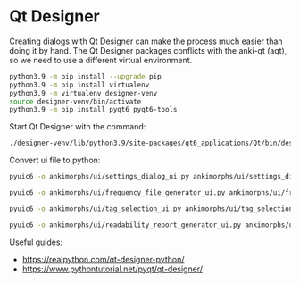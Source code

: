 # Qt Designer

Creating dialogs with Qt Designer can make the process much easier than doing it by hand. The Qt Designer packages
conflicts with the anki-qt (aqt), so we need to use a different virtual environment.

```bash
python3.9 -m pip install --upgrade pip
python3.9 -m pip install virtualenv
python3.9 -m virtualenv designer-venv
source designer-venv/bin/activate
python3.9 -m pip install pyqt6 pyqt6-tools
```
Start Qt Designer with the command:
```bash
./designer-venv/lib/python3.9/site-packages/qt6_applications/Qt/bin/designer
```

Convert ui file to python:
```bash
pyuic6 -o ankimorphs/ui/settings_dialog_ui.py ankimorphs/ui/settings_dialog.ui
```
```bash
pyuic6 -o ankimorphs/ui/frequency_file_generator_ui.py ankimorphs/ui/frequency_file_generator.ui
```
```bash
pyuic6 -o ankimorphs/ui/tag_selection_ui.py ankimorphs/ui/tag_selection.ui
```
```bash
pyuic6 -o ankimorphs/ui/readability_report_generator_ui.py ankimorphs/ui/readability_report_generator.ui
```

Useful guides:
- https://realpython.com/qt-designer-python/
- https://www.pythontutorial.net/pyqt/qt-designer/



